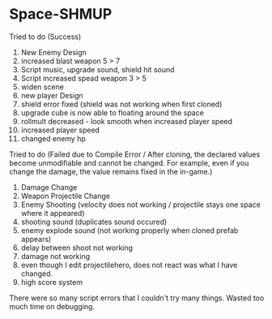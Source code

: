 # Space-SHMUP

Tried to do (Success)
1. New Enemy Design
2. increased blast weapon 5 > 7
3. Script music, upgrade sound, shield hit sound
4. Script increased spead weapon 3 > 5
5. widen scene
6. new player Design
7. shield error fixed (shield was not working when first cloned)
8. upgrade cube is now able to floating around the space
9. rollmult decreased - look smooth when increased player speed
10. increased player speed
11. changed enemy hp

Tried to do (Failed due to Compile Error / After cloning, the declared values become unmodifiable and cannot be changed. 
For example, even if you change the damage, the value remains fixed in the in-game.)
1. Damage Change
2. Weapon Projectile Change
3. Enemy Shooting (velocity does not working / projectile stays one space where it appeared)
4. shooting sound (duplicates sound occured)
5. enemy explode sound (not working properly when cloned prefab appears)
6. delay between shoot not working
7. damage not working
8. even though I edit projectilehero, does not react was what I have changed.
9. high score system

There were so many script errors that I couldn't try many things. Wasted too much time on debugging. 